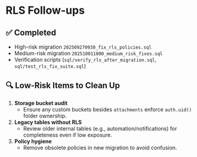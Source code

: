 <!-- rls_followups.md -->

# RLS Follow-ups

## ✅ Completed
- High-risk migration `202509270930_fix_rls_policies.sql`
- Medium-risk migration `202510011000_medium_risk_fixes.sql`
- Verification scripts (`sql/verify_rls_after_migration.sql`, `sql/test_rls_fix_suite.sql`)

## 🔍 Low-Risk Items to Clean Up
1. **Storage bucket audit**
   - Ensure any custom buckets besides `attachments` enforce `auth.uid()` folder ownership.
2. **Legacy tables without RLS**
   - Review older internal tables (e.g., automation/notifications) for completeness even if low exposure.
3. **Policy hygiene**
   - Remove obsolete policies in new migration to avoid confusion.
